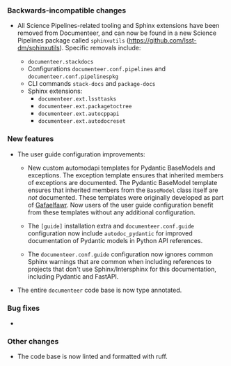 ### Backwards-incompatible changes

- All Science Pipelines-related tooling and Sphinx extensions have been removed from Documenteer, and can now be found in a new Science Pipelines package called `sphinxutils` (https://github.com/lsst-dm/sphinxutils). Specific removals include:

  - `documenteer.stackdocs`
  - Configurations `documenteer.conf.pipelines` and `documenteer.conf.pipelinespkg`
  - CLI commands `stack-docs` and `package-docs`
  - Sphinx extensions:
    - `documenteer.ext.lssttasks`
    - `documenteer.ext.packagetoctree`
    - `documenteer.ext.autocppapi`
    - `documenteer.ext.autodocreset`

### New features

- The user guide configuration improvements:

  - New custom automodapi templates for Pydantic BaseModels and exceptions. The exception template ensures that inherited members of exceptions are documented. The Pydantic BaseModel template ensures that inherited members from the `BaseModel` class itself are _not_ documented. These templates were originally developed as part of [Gafaelfawr](https://github.com/lsst-sqre/gafaelfawr). Now users of the user guide configuration benefit from these templates without any additional configuration.

  - The `[guide]` installation extra and `documenteer.conf.guide` configuration now include `autodoc_pydantic` for improved documentation of Pydantic models in Python API references.

  - The `documenteer.conf.guide` configuration now ignores common Sphinx warnings that are common when including references to projects that don't use Sphinx/Intersphinx for this documentation, including Pydantic and FastAPI.

- The entire `documenteer` code base is now type annotated.

### Bug fixes

-

### Other changes

- The code base is now linted and formatted with ruff.
